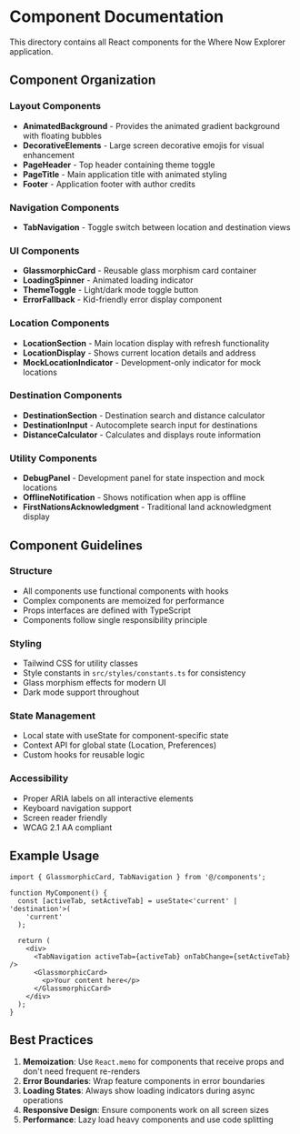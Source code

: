 # Component Documentation

This directory contains all React components for the Where Now Explorer application.

## Component Organization

### Layout Components

- **AnimatedBackground** - Provides the animated gradient background with floating bubbles
- **DecorativeElements** - Large screen decorative emojis for visual enhancement
- **PageHeader** - Top header containing theme toggle
- **PageTitle** - Main application title with animated styling
- **Footer** - Application footer with author credits

### Navigation Components

- **TabNavigation** - Toggle switch between location and destination views

### UI Components

- **GlassmorphicCard** - Reusable glass morphism card container
- **LoadingSpinner** - Animated loading indicator
- **ThemeToggle** - Light/dark mode toggle button
- **ErrorFallback** - Kid-friendly error display component

### Location Components

- **LocationSection** - Main location display with refresh functionality
- **LocationDisplay** - Shows current location details and address
- **MockLocationIndicator** - Development-only indicator for mock locations

### Destination Components

- **DestinationSection** - Destination search and distance calculator
- **DestinationInput** - Autocomplete search input for destinations
- **DistanceCalculator** - Calculates and displays route information

### Utility Components

- **DebugPanel** - Development panel for state inspection and mock locations
- **OfflineNotification** - Shows notification when app is offline
- **FirstNationsAcknowledgment** - Traditional land acknowledgment display

## Component Guidelines

### Structure

- All components use functional components with hooks
- Complex components are memoized for performance
- Props interfaces are defined with TypeScript
- Components follow single responsibility principle

### Styling

- Tailwind CSS for utility classes
- Style constants in `src/styles/constants.ts` for consistency
- Glass morphism effects for modern UI
- Dark mode support throughout

### State Management

- Local state with useState for component-specific state
- Context API for global state (Location, Preferences)
- Custom hooks for reusable logic

### Accessibility

- Proper ARIA labels on all interactive elements
- Keyboard navigation support
- Screen reader friendly
- WCAG 2.1 AA compliant

## Example Usage

```tsx
import { GlassmorphicCard, TabNavigation } from '@/components';

function MyComponent() {
  const [activeTab, setActiveTab] = useState<'current' | 'destination'>(
    'current'
  );

  return (
    <div>
      <TabNavigation activeTab={activeTab} onTabChange={setActiveTab} />
      <GlassmorphicCard>
        <p>Your content here</p>
      </GlassmorphicCard>
    </div>
  );
}
```

## Best Practices

1. **Memoization**: Use `React.memo` for components that receive props and don't need frequent re-renders
2. **Error Boundaries**: Wrap feature components in error boundaries
3. **Loading States**: Always show loading indicators during async operations
4. **Responsive Design**: Ensure components work on all screen sizes
5. **Performance**: Lazy load heavy components and use code splitting
